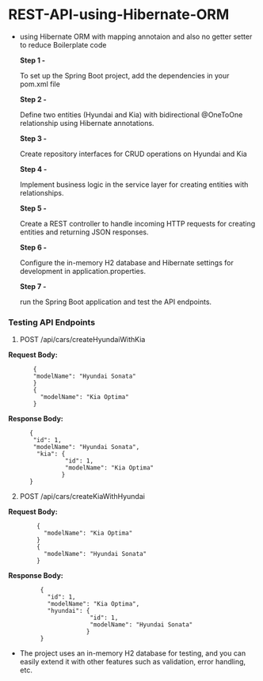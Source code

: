 # REST-API-using-Hibernate-ORM
- using Hibernate ORM with mapping annotaion and also no getter setter to reduce Boilerplate code

  **Step 1 -**
  
    To set up the Spring Boot project, add the dependencies in your pom.xml file

  **Step 2 -**
  
     Define two entities (Hyundai and Kia) with bidirectional @OneToOne relationship using Hibernate annotations.

  **Step 3 -**
  
     Create repository interfaces for CRUD operations on Hyundai and Kia
  
  **Step 4 -**
  
     Implement business logic in the service layer for creating entities with relationships.

  **Step 5 -**

     Create a REST controller to handle incoming HTTP requests for creating entities and returning JSON responses.

  **Step 6 -**

     Configure the in-memory H2 database and Hibernate settings for development in application.properties.

  **Step 7 -**

     run the Spring Boot application and test the API endpoints.

### **Testing API Endpoints**

   1. POST  /api/cars/createHyundaiWithKia
     

   **Request Body:**
     
   ```
          {
          "modelName": "Hyundai Sonata"
          }
          {
            "modelName": "Kia Optima"
          }
   ```
   **Response Body:**

   ```
         {
          "id": 1,
          "modelName": "Hyundai Sonata",
           "kia": {
                   "id": 1,
                   "modelName": "Kia Optima"
                  }
         }

   ```

  2. POST  /api/cars/createKiaWithHyundai

  **Request Body:**

  ```
          {
            "modelName": "Kia Optima"
          }  
          {
            "modelName": "Hyundai Sonata"
          }

  ```

**Response Body:**

  ```
           {
             "id": 1,
             "modelName": "Kia Optima",
             "hyundai": {
                         "id": 1,
                         "modelName": "Hyundai Sonata"
                        }
           }
  ```


- The project uses an in-memory H2 database for testing, and you can easily extend it with other features such as validation, error handling, etc.
